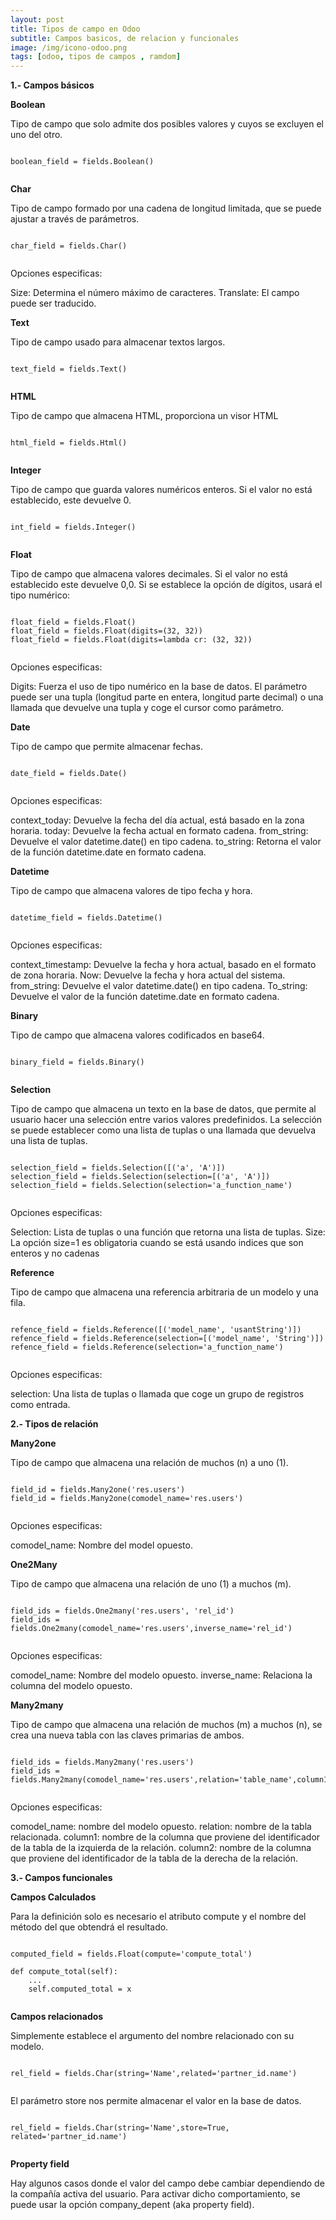 ```yaml
---
layout: post
title: Tipos de campo en Odoo
subtitle: Campos basicos, de relacion y funcionales
image: /img/icono-odoo.png
tags: [odoo, tipos de campos , ramdom]
---
```



**1.- Campos básicos**

**Boolean**

Tipo de campo que solo admite dos posibles valores y cuyos se excluyen el uno del otro.

~~~

boolean_field = fields.Boolean()
  
~~~

**Char**

Tipo de campo formado por una cadena de longitud limitada, que se puede ajustar a través de parámetros.

~~~

char_field = fields.Char()
  
~~~

Opciones especificas:

Size: Determina el número máximo de caracteres.
Translate: El campo puede ser traducido.

**Text**

Tipo de campo usado para almacenar textos largos.

~~~

text_field = fields.Text()
  
~~~

**HTML**

Tipo de campo que almacena HTML, proporciona un visor HTML

~~~

html_field = fields.Html()
  
~~~

**Integer**

Tipo de campo que guarda valores numéricos enteros. Si el valor no está establecido, este devuelve 0.

~~~

int_field = fields.Integer()
  
~~~

**Float**

Tipo de campo que almacena valores decimales. Si el valor no está establecido este devuelve 0,0. 
Si se establece la opción de dígitos, usará el tipo numérico:

~~~

float_field = fields.Float()
float_field = fields.Float(digits=(32, 32))
float_field = fields.Float(digits=lambda cr: (32, 32))
  
~~~
Opciones especificas:

Digits: Fuerza el uso de tipo numérico en la base de datos. El parámetro puede ser una tupla (longitud parte en entera, longitud parte decimal) o una llamada que devuelve una tupla y coge el cursor como parámetro.


**Date**

Tipo de campo que permite almacenar fechas.

~~~

date_field = fields.Date()
  
~~~
Opciones especificas:

context_today: Devuelve la fecha del día actual, está basado en la zona horaria.
today: Devuelve la fecha actual en formato cadena.
from_string: Devuelve el valor datetime.date() en tipo cadena.
to_string: Retorna el valor de la función datetime.date en formato cadena.

**Datetime**

Tipo de campo que almacena valores de tipo fecha y hora.

~~~

datetime_field = fields.Datetime()
  
~~~
Opciones especificas:

context_timestamp: Devuelve la fecha y hora actual, basado en el formato de zona horaria.
Now: Devuelve la fecha y hora actual del sistema.
from_string: Devuelve el valor datetime.date() en tipo cadena.
To_string: Devuelve el valor de la función datetime.date en formato cadena.

**Binary**

Tipo de campo que almacena valores codificados en base64.

~~~

binary_field = fields.Binary()
  
~~~

**Selection**

Tipo de campo que almacena un texto en la base de datos, que permite al usuario hacer una selección entre varios valores predefinidos. 
La selección se puede establecer como una lista de tuplas o una llamada que devuelva una lista de tuplas.

~~~

selection_field = fields.Selection([('a', 'A')])
selection_field = fields.Selection(selection=[('a', 'A')])
selection_field = fields.Selection(selection='a_function_name')
  
~~~

Opciones especificas:

Selection: Lista de tuplas o una función que retorna una lista de tuplas.
Size: La opción size=1 es obligatoria cuando se está usando indices que son enteros y no cadenas

**Reference**

Tipo de campo que almacena una referencia arbitraria de un modelo y una fila.

~~~

refence_field = fields.Reference([('model_name', 'usantString')])
refence_field = fields.Reference(selection=[('model_name', 'String')])
refence_field = fields.Reference(selection='a_function_name')
  
~~~

Opciones especificas:

selection: Una lista de tuplas o llamada que coge un grupo de registros como entrada.


**2.- Tipos de relación**

**Many2one**

Tipo de campo que almacena una relación de muchos (n) a uno (1).

~~~

field_id = fields.Many2one('res.users') 
field_id = fields.Many2one(comodel_name='res.users')
  
~~~
Opciones especificas:

comodel_name: Nombre del model opuesto.

**One2Many**

Tipo de campo que almacena una relación de uno (1) a muchos (m).

~~~

field_ids = fields.One2many('res.users', 'rel_id')
field_ids = fields.One2many(comodel_name='res.users',inverse_name='rel_id')
  
~~~
Opciones especificas:

comodel_name: Nombre del modelo opuesto.
inverse_name: Relaciona la columna del modelo opuesto.

**Many2many**

Tipo de campo que almacena una relación de muchos (m) a muchos (n), se crea una nueva tabla con las claves primarias de ambos.

~~~

field_ids = fields.Many2many('res.users')
field_ids = fields.Many2many(comodel_name='res.users',relation='table_name',column1='col_name',column2='other_col_name')
  
~~~
Opciones especificas:

comodel_name: nombre del modelo opuesto.
relation: nombre de la tabla relacionada.
column1: nombre de la columna que proviene del identificador de la tabla de la izquierda de la relación.
column2: nombre de la columna que proviene del identificador de la tabla de la derecha de la relación.

**3.- Campos funcionales**

**Campos Calculados**

Para la definición solo es necesario el atributo compute y el nombre del método del que obtendrá el resultado.

~~~

computed_field = fields.Float(compute='compute_total')

def compute_total(self):
    ...
    self.computed_total = x
  
~~~

**Campos relacionados**

Simplemente establece el argumento del nombre relacionado con su modelo.

~~~

rel_field = fields.Char(string='Name',related='partner_id.name')
  
~~~
El parámetro store nos permite almacenar el valor en la base de datos.
~~~

rel_field = fields.Char(string='Name',store=True, related='partner_id.name')
  
~~~

**Property field**

Hay algunos casos donde el valor del campo debe cambiar dependiendo de la compañía activa del usuario. 
Para activar dicho comportamiento, se puede usar la opción company_depent (aka property field).
